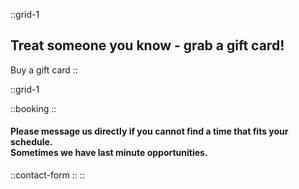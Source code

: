 ::grid-1
## Treat someone you know - grab a gift card!

Buy a gift card
::


::grid-1

::booking
::

#### Please message us directly if you cannot find a time that fits your schedule.<br /> Sometimes we have last minute opportunities.
::contact-form
::
::

